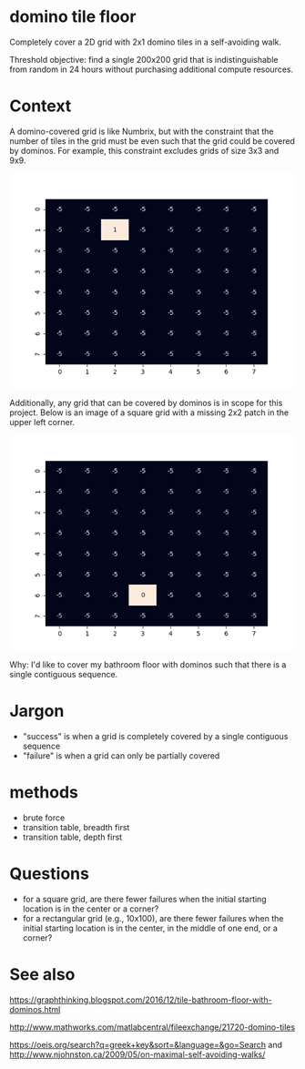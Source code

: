# domino tile floor

Completely cover a 2D grid with 2x1 domino tiles in a self-avoiding walk.

Threshold objective: find a single 200x200 grid that is indistinguishable from random in 24 hours without purchasing additional compute resources.

# Context

A domino-covered grid is like Numbrix, but with the constraint that the number of tiles in the grid must be even such that the grid could be covered by dominos. For example, this constraint excludes grids of size 3x3 and 9x9.

![gif of two headed snake on 8x8 grid](https://github.com/bhpayne/domino_tile_floor/blob/master/brute_force_search/visualize_grid/8x8.gif?raw=true)

Additionally, any grid that can be covered by dominos is in scope for this project. Below is an image of a square grid with a missing 2x2 patch in the upper left corner.

![gif of two headed snake on 8x8 grid with 2x2 missing](https://github.com/bhpayne/domino_tile_floor/blob/master/brute_force_search/visualize_grid/8x8_missing_2x2.gif?raw=true)

Why: I'd like to cover my bathroom floor with dominos such that there is a single contiguous sequence. 

# Jargon

* "success" is when a grid is completely covered by a single contiguous sequence
* "failure" is when a grid can only be partially covered

# methods
* brute force
* transition table, breadth first
* transition table, depth first

# Questions

* for a square grid, are there fewer failures when the initial starting location is in the center or a corner?
* for a rectangular grid (e.g., 10x100), are there fewer failures when the initial starting location is in the center, in the middle of one end, or a corner?

# See also

<https://graphthinking.blogspot.com/2016/12/tile-bathroom-floor-with-dominos.html>

<http://www.mathworks.com/matlabcentral/fileexchange/21720-domino-tiles>

<https://oeis.org/search?q=greek+key&sort=&language=&go=Search> and <http://www.njohnston.ca/2009/05/on-maximal-self-avoiding-walks/>
